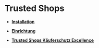 # Trusted Shops 

-   **[Installation](7_4_9_1_Installation.md)**  

-   **[Einrichtung](7_4_9_2_Einrichtung.md)**  

-   **[Trusted Shops Käuferschutz Excellence](7_4_9_5_TrustedShopsKaeuferschutzExcellence.md)**  




